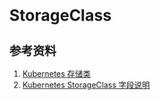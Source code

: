 # StorageClass

## 参考资料

1. [Kubernetes 存储类](https://kubernetes.io/zh/docs/concepts/storage/storage-classes/)
2. [Kubernetes StorageClass 字段说明](https://kubernetes.io/docs/reference/generated/kubernetes-api/v1.21/#storageclass-v1-storage-k8s-io)
